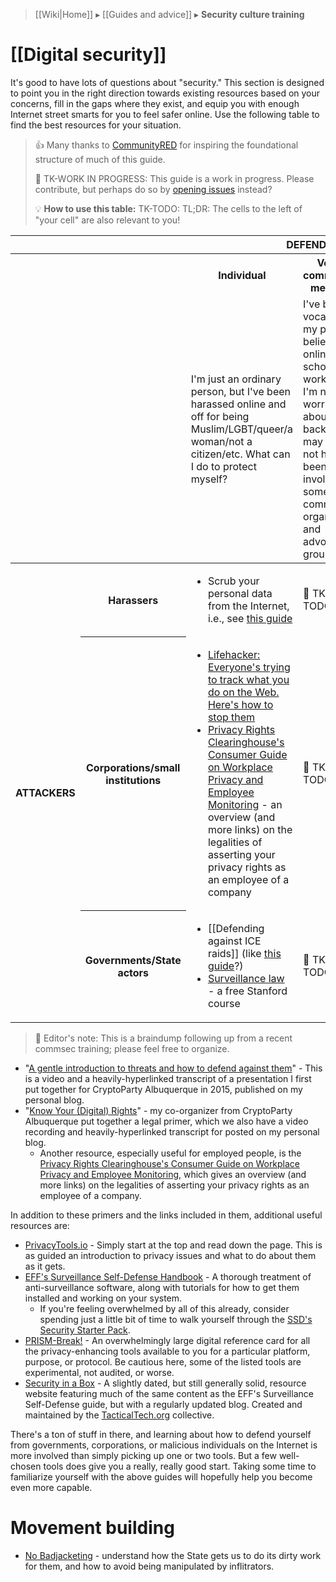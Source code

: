 > [[Wiki|Home]] ▸ [[Guides and advice]] ▸ **Security culture training**

# [[Digital security]]

It's good to have lots of questions about "security." This section is designed to point you in the right direction towards existing resources based on your concerns, fill in the gaps where they exist, and equip you with enough Internet street smarts for you to feel safer online. Use the following table to find the best resources for your situation.

> 👍 Many thanks to [CommunityRED](http://communityred.org/) for inspiring the foundational structure of much of this guide.
> 
> 🚧 TK-WORK IN PROGRESS: This guide is a work in progress. Please contribute, but perhaps do so by [opening issues](https://github.com/AnarchoTechNYC/meta/issues/new) instead?
> 
> 💡 **How to use this table:** TK-TODO: TL;DR: The cells to the left of "your cell" are also relevant to you!

<table>
<thead>
    <tr>
      <th></th>
      <th></th>
      <th colspan="3">DEFENDER</th>
    </tr>
    <tr>
        <th></th>
        <th></th>
        <th>Individual</th>
        <th>Vocal community member</th>
        <th>Targeted activist</th>
    </tr>
    <tr>
        <td></td>
        <td></td>
        <td>
            <img src="https://github.com/mcMMO-Dev/mcMMO/wiki/images/player-64x.png" alt="" align="left" />
            I'm just an ordinary person, but I've been harassed online and off for being Muslim/LGBT/queer/a woman/not a citizen/etc. What can I do to protect myself?
        </td>
        <td>
            I've been vocal about my political beliefs online/at school/at work, and I'm now I'm worried about a backlash. I may or may not have been involved in some community organizing and advocacy groups.
        </td>
        <td>
            <img src="https://github.com/mcMMO-Dev/mcMMO/wiki/images/admin-64x.png" alt="" align="left" />
            I've been personally targeted for my activism and for speaking out about issues important to me already, and I want to do everything I can to protect myself from sophisticated, dedicated, frightening attackers.
        </td>
    </tr>
</thead>
<tbody>
    <tr>
        <th rowspan="3">ATTACKERS</th>
        <th>Harassers</th>
        <td>
            <!-- Individuals being targeted by lone harassers or a group (of other individuals). -->
            <ul>
                <li>Scrub your personal data from the Internet, i.e., see <a href="https://medium.com/@CommunityRED/feeling-scared-me-too-6ff2300e6836">this guide</a></li>
            </ul>
        </td>
        <td>
            <!-- Vocal community member being targeted by "enemy" groups. -->
            🚧 TK-TODO
        </td>
        <td>
            <!-- Prominent activist being targeted by hate groups. -->
            🚧 TK-TODO
        </td>
    </tr>
    <tr>
        <th>Corporations/small institutions</th>
        <td>
            <!-- Individuals' data being collected by corporate interests. -->
            <ul>
                <li>
                    <a href="https://lifehacker.com/5887140/everyones-trying-to-track-what-you-do-on-the-web-heres-how-to-stop-them">Lifehacker: Everyone's trying to track what you do on the Web. Here's how to stop them</a>
                </li>
                <li>
                    <a href="https://www.privacyrights.org/consumer-guides/workplace-privacy-and-employee-monitoring">Privacy Rights Clearinghouse's Consumer Guide on Workplace Privacy and Employee Monitoring</a> - an overview (and more links) on the legalities of asserting your privacy rights as an employee of a company
                </li>
            </ul>
        </td>
        <td>
            <!-- Vocal community member being monitored by a company. -->
            🚧 TK-TODO
        </td>
        <td>
            <!-- Prominent activist being targeted by multinational. -->
            🚧 TK-TODO
        </td>
    </tr>
    <tr>
        <th>Governments/State actors</th>
        <td>
            <!-- Individuals being targeted by sophisticated attackers. -->
            <ul>
                <li>
                    [[Defending against ICE raids]] (like <a href="http://jlovelaw.com/updates/latest-news/157-how-to-protect-yourself-against-ice-raids">this guide</a>?)
                </li>
                <li>
                    <a href="http://online.stanford.edu/course/surveillance-law">Surveillance law</a> - a free Stanford course
                </li>
            </ul>
        </td>
        <td>
            <!-- Community members/advocates being targeted by sophisticated attackers. -->
            🚧 TK-TODO
        </td>
        <td>
            <!-- Prominent activists being targeted by sophisticated attackers for their activism. -->
            🚧 TK-TODO
        </td>
    </tr>
</tbody>
</table>

> 📝 Editor's note: This is a braindump following up from a recent commsec training; please feel free to organize.

* "[A gentle introduction to threats and how to defend against them](https://maymay.net/blog/2015/07/28/cryptoparty-albuquerque-a-gentle-introduction-to-threats-and-how-to-defend-against-them/)" - This is a video and a heavily-hyperlinked transcript of a presentation I first put together for CryptoParty Albuquerque in 2015, published on my personal blog.
* "[Know Your (Digital) Rights](https://maymay.net/blog/2015/08/08/cryptoparty-albuquerque-know-your-digital-rights/)" - my co-organizer from CryptoParty Albuquerque put together a legal primer, which we also have a video recording and heavily-hyperlinked transcript for posted on my personal blog.
  * Another resource, especially useful for employed people, is the [Privacy Rights Clearinghouse's Consumer Guide on Workplace Privacy and Employee Monitoring](https://www.privacyrights.org/consumer-guides/workplace-privacy-and-employee-monitoring), which gives an overview (and more links) on the legalities of asserting your privacy rights as an employee of a company.

In addition to these primers and the links included in them, additional useful resources are:

* [PrivacyTools.io](https://privacytools.io/) - Simply start at the top and read down the page. This is as guided an introduction to privacy issues and what to do about them as it gets.
* [EFF's Surveillance Self-Defense Handbook](https://ssd.eff.org/) - A thorough treatment of anti-surveillance software, along with tutorials for how to get them installed and working on your system.
  * If you're feeling overwhelmed by all of this already, consider spending just a little bit of time to walk yourself through the [SSD's Security Starter Pack](https://ssd.eff.org/en/playlist/want-security-starter-pack).
* [PRISM-Break!](https://prism-break.org/) - An overwhelmingly large digital reference card for all the privacy-enhancing tools available to you for a particular platform, purpose, or protocol. Be cautious here, some of the listed tools are experimental, not audited, or worse.
* [Security in a Box](https://securityinabox.org/) - A slightly dated, but still generally solid, resource website featuring much of the same content as the EFF's Surveillance Self-Defense guide, but with a regularly updated blog. Created and maintained by the [TacticalTech.org](https://tacticaltech.org/) collective.

There's a ton of stuff in there, and learning about how to defend yourself from governments, corporations, or malicious individuals on the Internet is more involved than simply picking up one or two tools. But a few well-chosen tools does give you a really, really good start. Taking some time to familiarize yourself with the above guides will hopefully help you become even more capable.

# Movement building

* [No Badjacketing](https://twincitiesgdc.org/badjacketing/) - understand how the State gets us to do its dirty work for them, and how to avoid being manipulated by inflitrators.
